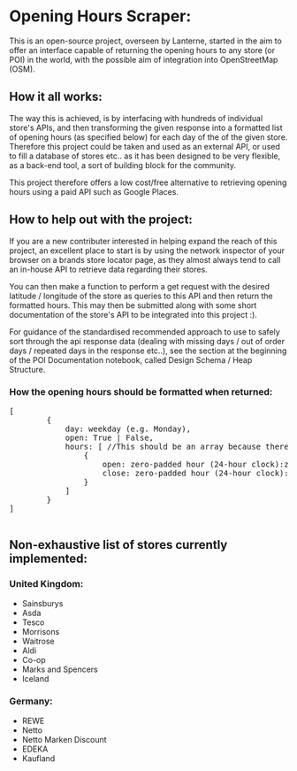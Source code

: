 # Opening Hours Scraper:
This is an open-source project, overseen by Lanterne, started in the aim to offer an interface capable of returning the opening hours to any store (or POI) in the world, with the possible aim of integration into OpenStreetMap (OSM).
## How it all works:
The way this is achieved, is by interfacing with hundreds of individual store's APIs, and then transforming the given response into a formatted list of opening hours (as specified below) for each day of the of the given store. Therefore this project could be taken and used as an external API, or used to fill a database of stores etc.. as it has been designed to be very flexible, as a back-end tool, a sort of building block for the community.

This project therefore offers a low cost/free alternative to retrieving opening hours using a paid API such as Google Places.
## How to help out with the project:
If you are a new contributer interested in helping expand the reach of this project, an excellent place to start is by using the network inspector of your browser on a brands store locator page, as they almost always tend to call an in-house API to retrieve data regarding their stores.

You can then make a function to perform a get request with the desired latitude / longitude of the store as queries to this API and then return the formatted hours. This may then be submitted along with some short documentation of the store's API to be integrated into this project :).

For guidance of the standardised recommended approach to use to safely sort through the api response data (dealing with missing days / out of order days / repeated days in the response etc..), see the section at the beginning of the POI Documentation notebook, called Design Schema / Heap Structure.
### How the opening hours should be formatted when returned:
<pre>
[
        {
            day: weekday (e.g. Monday),
            open: True | False,
            hours: [ //This should be an array because there could be multiple opening hours for one day. E.g. 08:00-12:00 and 15:00-19:00.
                {
                    open: zero-padded hour (24-hour clock):zero-padded minute (e.g.'06:00')
                    close: zero-padded hour (24-hour clock):zero-padded minute (e.g.'22:00')
                }
            ]
        }
]
 </pre>
 
## Non-exhaustive list of stores currently implemented:
### United Kingdom:
* Sainsburys
* Asda
* Tesco
* Morrisons
* Waitrose
* Aldi
* Co-op
* Marks and Spencers
* Iceland
### Germany:
* REWE
* Netto
* Netto Marken Discount
* EDEKA
* Kaufland
